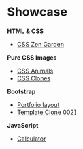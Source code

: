 # Showcase

__HTML & CSS__

* [CSS Zen Garden](http://htmlpreview.github.io/?https://github.com/elloo/p1xt-js-2.0-guided-studies/blob/master/html-css/css-zen-garden/index.html)

__Pure CSS Images__

* [CSS Animals](https://codepen.io/collection/DEeErQ/)
* [CSS Clones](https://codepen.io/collection/nGzkyx/)

__Bootstrap__

* [Portfolio layout](http://htmlpreview.github.io/?https://github.com/elloo/my-studies/blob/master/html-css/fcc-portfolio-page/index.html)
* [Template Clone 002](https://github.com/elloo/p1xt-studies/tree/master/html-css/template-clone-002)]

__JavaScript__

* [Calculator](http://htmlpreview.github.io/?https://github.com/elloo/p1xt-js-2.0-guided-studies/blob/master/programming-for-the-web-with-javascript/week2/homework3/calc.html)
